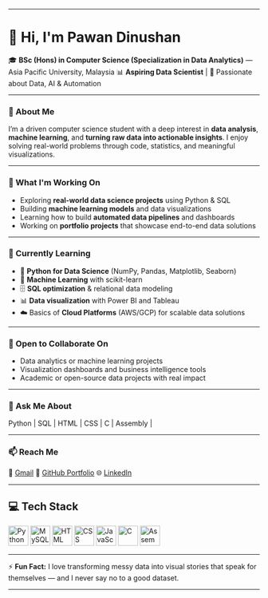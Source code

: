 
---

# 👋 Hi, I'm Pawan Dinushan

🎓 **BSc (Hons) in Computer Science (Specialization in Data Analytics)** — Asia Pacific University, Malaysia
📊 **Aspiring Data Scientist** | 🧠 Passionate about Data, AI & Automation

---

### 🚀 About Me

I’m a driven computer science student with a deep interest in **data analysis**, **machine learning**, and **turning raw data into actionable insights**. I enjoy solving real-world problems through code, statistics, and meaningful visualizations.

---

### 🔭 What I'm Working On

* Exploring **real-world data science projects** using Python & SQL
* Building **machine learning models** and data visualizations
* Learning how to build **automated data pipelines** and dashboards
* Working on **portfolio projects** that showcase end-to-end data solutions

---

### 🌱 Currently Learning

* 📌 **Python for Data Science** (NumPy, Pandas, Matplotlib, Seaborn)
* 🤖 **Machine Learning** with scikit-learn
* 🗄️ **SQL optimization** & relational data modeling
* 📊 **Data visualization** with Power BI and Tableau
* ☁️ Basics of **Cloud Platforms** (AWS/GCP) for scalable data solutions

---

### 🤝 Open to Collaborate On

* Data analytics or machine learning projects
* Visualization dashboards and business intelligence tools
* Academic or open-source data projects with real impact

---

### 💬 Ask Me About

Python | SQL | HTML | CSS | C | Assembly |

---

### 📫 Reach Me

📧 [Gmail](mailto:pawandinushan@gmail.com)
🔗 [GitHub Portfolio](https://github.com/CrypticWHO)
🌐 [LinkedIn](https://www.linkedin.com/in/rathnaweera-patabendige-pawan-dinushan-285184308/)

---

## 💻 Tech Stack

<p align="left">
  <img src="https://cdn.jsdelivr.net/gh/devicons/devicon/icons/python/python-original.svg" alt="Python" width="40" height="40"/>
  <img src="https://cdn.jsdelivr.net/gh/devicons/devicon/icons/mysql/mysql-original.svg" alt="MySQL" width="40" height="40"/>
  <img src="https://cdn.jsdelivr.net/gh/devicons/devicon/icons/html5/html5-original.svg" alt="HTML" width="40" height="40"/>
  <img src="https://cdn.jsdelivr.net/gh/devicons/devicon/icons/css3/css3-original.svg" alt="CSS" width="40" height="40"/>
  <img src="https://cdn.jsdelivr.net/gh/devicons/devicon/icons/javascript/javascript-original.svg" alt="JavaScript" width="40" height="40"/>
  <img src="https://cdn.jsdelivr.net/gh/devicons/devicon/icons/c/c-original.svg" alt="C" width="40" height="40"/>
  <img src="https://cdn.jsdelivr.net/gh/devicons/devicon/icons/assembly/assembly-original.svg" alt="Assembly" width="40" height="40"/>
</p>


---

⚡ **Fun Fact:** I love transforming messy data into visual stories that speak for themselves — and I never say no to a good dataset.

---

